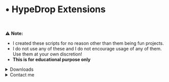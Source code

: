 # • HypeDrop Extensions

<br>

:warning: **Note:**
* I created these scripts for no reason other than them being fun projects.
* I do not use any of these and I do not encourage usage of any of them. Use them at your own discretion!
* **This is for educational purpose only**

<details>
<summary>Downloads</summary>

* [Cart Helper](https://raw.githubusercontent.com/its-Jaxx/HypeDrop-Extensions/refs/heads/main/Cart-Helper/Cart-Helper.user.js)
* [Case Calculator](https://raw.githubusercontent.com/its-Jaxx/HypeDrop-Extensions/refs/heads/main/Case-Calculator/Case-Calculator.user.js)
* [Giveaway Alert](https://raw.githubusercontent.com/its-Jaxx/HypeDrop-Extensions/refs/heads/main/Giveaway-Alert/Giveaway-Alert.user.js)
* [Risk Indicator](https://raw.githubusercontent.com/its-Jaxx/HypeDrop-Extensions/refs/heads/main/Risk-Indicator/Risk-Indicator.user.js)
* [XP-Calculator](https://raw.githubusercontent.com/its-Jaxx/HypeDrop-Extensions/refs/heads/main/XP-Calculator/XP-Calculator.user.js)

</details>

<details>
<summary>Contact me</summary>

<details>
<summary>Removal</summary>

* For removal, contact me on Discord: [aftxrlifx](https://discord.com/users/922843169480122388/)
</details>

<details>
<summary>Modification</summary>

* Want to contribute to any of these projects? Contact me on Discord: [aftxrlifx](https://discord.com/users/922843169480122388/)

</details>

</details>

